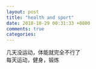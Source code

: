 ```yaml
---
layout: post
title: "health and sport"
date: 2018-10-29 00:31:33 +0800
comments: true
categories: 
---
```

几天没运动，体能就完全不行了  
每天运动，健身，锻炼
